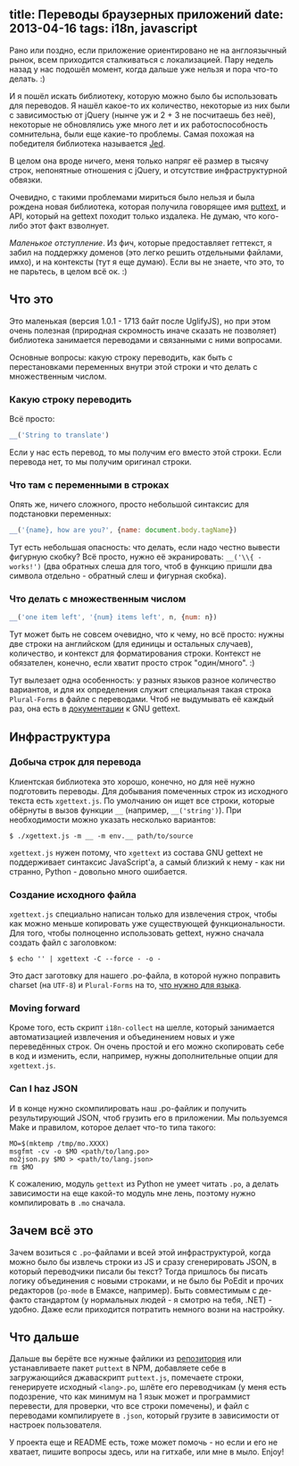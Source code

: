 title: Переводы браузерных приложений
date: 2013-04-16
tags: i18n, javascript
----

Рано или поздно, если приложение ориентировано не на англоязычный рынок, всем
приходится сталкиваться с локализацией. Пару недель назад у нас подошëл момент,
когда дальше уже нельзя и пора что-то делать. :)

И я пошëл искать библиотеку, которую можно было бы использовать для переводов. Я
нашëл какое-то их количество, некоторые из них были с зависимостью от jQuery
(нынче уж и 2 + 3 не посчитаешь без неë), некоторые не обновлялись уже много лет
и их работоспособность сомнительна, были еще какие-то проблемы. Самая похожая на
победителя библиотека называется [Jed](http://slexaxton.github.io/Jed/).

В целом она вроде ничего, меня только напряг еë размер в тысячу строк,
непонятные отношения с jQuery, и отсутствие инфраструктурной обвязки.

Очевидно, с такими проблемами мириться было нельзя и была рождена новая
библиотека, которая получила говорящее имя
[puttext](https://github.com/socialabs/puttext), и API, который на gettext
походит только издалека. Не думаю, что кого-либо этот факт взволнует.

*Маленькое отступление*. Из фич, которые предоставляет геттекст, я забил на
поддержку доменов (это легко решить отдельными файлами, имхо), и на контексты
(тут я еще думаю). Если вы не знаете, что это, то не парьтесь, в целом всë
ок. :)

## Что это

Это маленькая (версия 1.0.1 - 1713 байт после UglifyJS), но при этом очень
полезная (природная скромность иначе сказать не позволяет) библиотека занимается
переводами и связанными с ними вопросами.

Основные вопросы: какую строку переводить, как быть с перестановками переменных
внутри этой строки и что делать с множественным числом.

### Какую строку переводить

Всë просто:

```javascript
__('String to translate')
```

Если у нас есть перевод, то мы получим его вместо этой строки. Если перевода
нет, то мы получим оригинал строки.

### Что там с переменными в строках

Опять же, ничего сложного, просто небольшой синтаксис для подстановки
переменных:

```javascript
__('{name}, how are you?', {name: document.body.tagName})
```

Тут есть небольшая опасность: что делать, если надо честно вывести фигурную
скобку? Всë просто, нужно еë экранировать: `__('\\{ - works!')` (два обратных
слеша для того, чтоб в функцию пришли два символа отдельно - обратный слеш и
фигурная скобка).

### Что делать с множественным числом

```javascript
__('one item left', '{num} items left', n, {num: n})
```

Тут может быть не совсем очевидно, что к чему, но всë просто: нужны две строки
на английском (для единицы и остальных случаев), количество, и контекст для
форматирования строки. Контекст не обязателен, конечно, если хватит просто строк
"один/много". :)

Тут вылезает одна особенность: у разных языков разное количество вариантов, и
для их определения служит специальная такая строка `Plural-Forms` в файле с
переводами. Чтоб не выдумывать еë каждый раз, она есть в [документации][1] к GNU
gettext.

[1]: http://www.gnu.org/software/gettext/manual/html_node/Plural-forms.html

## Инфраструктура

### Добыча строк для перевода

Клиентская библиотека это хорошо, конечно, но для неë нужно подготовить
переводы. Для добывания помеченных строк из исходного текста есть
`xgettext.js`. По умолчанию он ищет все строки, которые обëрнуты в вызов функции
`__` (например, `__('string')`). При необходимости можно указать несколько
вариантов:

```shell
$ ./xgettext.js -m __ -m env.__ path/to/source
```

`xgettext.js` нужен потому, что `xgettext` из состава GNU gettext не
поддерживает синтаксис JavaScript'а, а самый близкий к нему - как ни странно,
Python - довольно много ошибается.

### Создание исходного файла

`xgettext.js` специально написан только для извлечения строк, чтобы как можно
меньше копировать уже существующей функциональности. Для того, чтобы полноценно
использовать gettext, нужно сначала создать файл с заголовком:

```shell
$ echo '' | xgettext -C --force - -o -
```

Это даст заготовку для нашего .po-файла, в которой нужно поправить charset (на
`UTF-8`) и `Plural-Forms` на то, [что нужно для языка][1].

### Moving forward

Кроме того, есть скрипт `i18n-collect` на шелле, который занимается
автоматизацией извлечения и объединением новых и уже переведëнных строк. Он
очень простой и его можно скопировать себе в код и изменить, если, например,
нужны дополнительные опции для `xgettext.js`.

### Can I haz JSON

И в конце нужно скомпилировать наш .po-файлик и получить результирующий JSON,
чтоб грузить его в приложении. Мы пользуемся Make и правилом, которое делает
что-то типа такого:

```shell
MO=$(mktemp /tmp/mo.XXXX)
msgfmt -cv -o $MO <path/to/lang.po>
mo2json.py $MO > <path/to/lang.json>
rm $MO
```

К сожалению, модуль `gettext` из Python не умеет читать `.po`, а делать
зависимости на еще какой-то модуль мне лень, поэтому нужно компилировать в `.mo`
сначала.

## Зачем всë это

Зачем возиться с `.po`-файлами и всей этой инфраструктурой, когда можно было бы
извлечь строки из JS и сразу сгенерировать JSON, в который переводчики писали бы
текст? Тогда пришлось бы писать логику объединения с новыми строками, и не было
бы PoEdit и прочих редакторов (`po-mode` в Емаксе, например). Быть совместимым с
де-факто стандартом (у нормальных людей - я смотрю на тебя, .NET) - удобно. Даже
если приходится потратить немного возни на настройку.

## Что дальше

Дальше вы берëте все нужные файлики из [репозитория][2] или устанавливаете пакет
`puttext` в NPM, добавляете себе в загружающийся джаваскрипт `puttext.js`,
помечаете строки, генерируете исходный `<lang>.po`, шлëте его переводчикам (у
меня есть подозрение, что как минимум на 1 язык может и программист перевести,
для проверки, что все строки помечены), и файл с переводами компилируете в
`.json`, который грузите в зависимости от настроек пользователя.

У проекта еще и README есть, тоже может помочь - но если и его не хватает,
пишите вопросы здесь, или на гитхабе, или мне в мыло. Enjoy!

[2]: https://github.com/socialabs/puttext
